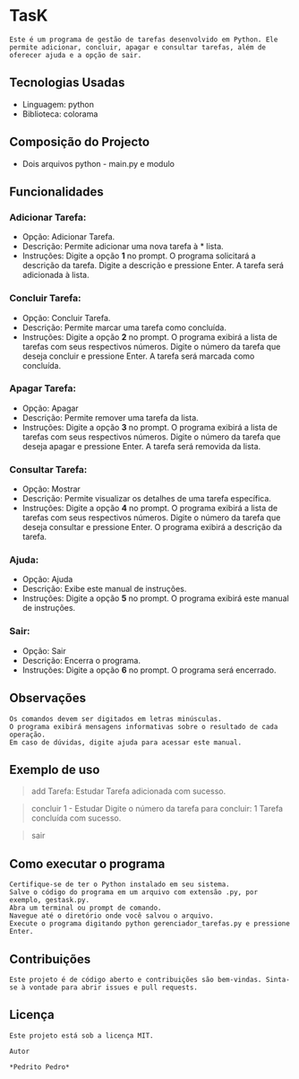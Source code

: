 # TasK

    Este é um programa de gestão de tarefas desenvolvido em Python. Ele permite adicionar, concluir, apagar e consultar tarefas, além de oferecer ajuda e a opção de sair.

## Tecnologias Usadas

* Linguagem: python
* Biblioteca: colorama
## Composição do Projecto

* Dois arquivos python - main.py e modulo
## Funcionalidades

### Adicionar Tarefa:
* Opção: Adicionar Tarefa.
* Descrição: Permite adicionar uma nova tarefa à * lista.
* Instruções:
    Digite a opção **1** no prompt.
    O programa solicitará a descrição da tarefa. Digite a descrição e pressione Enter.
    A tarefa será adicionada à lista.
### Concluir Tarefa:
* Opção: Concluir Tarefa.
* Descrição: Permite marcar uma tarefa como concluída.
* Instruções:
    Digite a opção **2** no prompt.
    O programa exibirá a lista de tarefas com seus respectivos números.
    Digite o número da tarefa que deseja concluir e pressione Enter.
    A tarefa será marcada como concluída.

### Apagar Tarefa:
* Opção: Apagar
* Descrição: Permite remover uma tarefa da lista.
* Instruções:
    Digite a opção **3** no prompt.
    O programa exibirá a lista de tarefas com seus respectivos números.
    Digite o número da tarefa que deseja apagar e pressione Enter.
    A tarefa será removida da lista.
### Consultar Tarefa:
* Opção: Mostrar
* Descrição: Permite visualizar os detalhes de uma tarefa específica.
* Instruções:
    Digite a opção **4** no prompt.
    O programa exibirá a lista de tarefas com seus respectivos números.
    Digite o número da tarefa que deseja consultar e pressione Enter.
    O programa exibirá a descrição da tarefa.
### Ajuda:
* Opção: Ajuda
* Descrição: Exibe este manual de instruções.
* Instruções:
    Digite a opção **5** no prompt.
    O programa exibirá este manual de instruções.
### Sair:
* Opção: Sair
* Descrição: Encerra o programa.
* Instruções:
    Digite a opção **6** no prompt.
    O programa será encerrado.

## Observações

    Os comandos devem ser digitados em letras minúsculas.
    O programa exibirá mensagens informativas sobre o resultado de cada operação.
    Em caso de dúvidas, digite ajuda para acessar este manual.

## Exemplo de uso

> add
Tarefa: Estudar
Tarefa adicionada com sucesso.


> concluir
1 - Estudar
Digite o número da tarefa para concluir: 1
Tarefa concluída com sucesso.

> sair

## Como executar o programa

    Certifique-se de ter o Python instalado em seu sistema.
    Salve o código do programa em um arquivo com extensão .py, por exemplo, gestask.py.
    Abra um terminal ou prompt de comando.
    Navegue até o diretório onde você salvou o arquivo.
    Execute o programa digitando python gerenciador_tarefas.py e pressione Enter.

## Contribuições

    Este projeto é de código aberto e contribuições são bem-vindas. Sinta-se à vontade para abrir issues e pull requests.
## Licença

    Este projeto está sob a licença MIT.  

    Autor

    *Pedrito Pedro*

